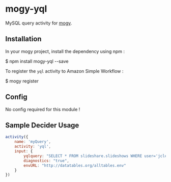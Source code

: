 # mogy-yql

MySQL query activity for [mogy](https://github.com/neyric/mogy).

## Installation

In your mogy project, install the dependency using npm :

$ npm install mogy-yql --save

To register the `yql` activity to Amazon Simple Workflow :

$ mogy register

## Config

No config required for this module !

## Sample Decider Usage

````javascript
activity({
    name: 'myQuery',
    activity: 'yql',
    input: {
        yqlquery: "SELECT * FROM slideshare.slideshows WHERE user='jcleblanc' LIMIT 1",
        diagnostics: "true",
        envURL: "http://datatables.org/alltables.env"
    }
})
````
